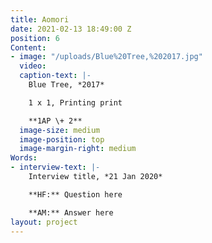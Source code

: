 ```yaml
---
title: Aomori
date: 2021-02-13 18:49:00 Z
position: 6
Content:
- image: "/uploads/Blue%20Tree,%202017.jpg"
  video: 
  caption-text: |-
    Blue Tree, *2017*

    1 x 1, Printing print

    **1AP \+ 2**
  image-size: medium
  image-position: top
  image-margin-right: medium
Words:
- interview-text: |-
    Interview title, *21 Jan 2020*

    **HF:** Question here

    **AM:** Answer here
layout: project
---
```


